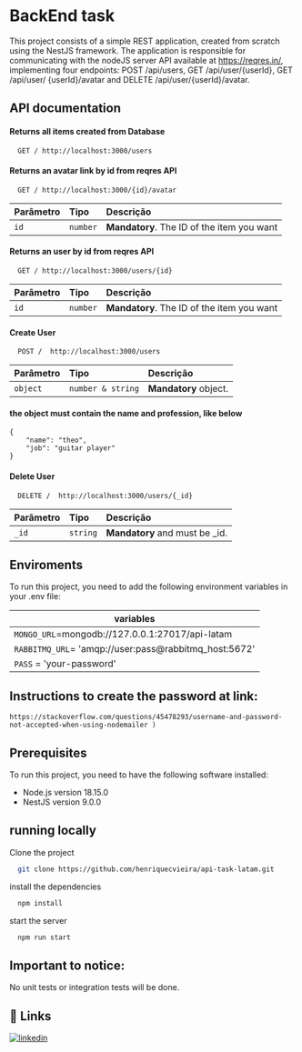 # BackEnd task

This project consists of a simple REST application, created from scratch using the NestJS framework. The application is responsible for communicating with the nodeJS server API available at https://reqres.in/, implementing four endpoints: POST /api/users, GET /api/user/{userId}, GET /api/user/ {userId}/avatar and DELETE /api/user/{userId}/avatar.

## API documentation

#### Returns all items created from Database

```http
  GET / http://localhost:3000/users
```

#### Returns an avatar link by id from reqres API

```http
  GET / http://localhost:3000/{id}/avatar
```

| Parâmetro | Tipo     | Descrição                                  |
| :-------- | :------- | :----------------------------------------- |
| `id`      | `number` | **Mandatory**. The ID of the item you want |

#### Returns an user by id from reqres API

```http
  GET / http://localhost:3000/users/{id}
```

| Parâmetro | Tipo     | Descrição                                  |
| :-------- | :------- | :----------------------------------------- |
| `id`      | `number` | **Mandatory**. The ID of the item you want |

#### Create User

```http
  POST /  http://localhost:3000/users
```

| Parâmetro | Tipo              | Descrição             |
| :-------- | :---------------- | :-------------------- |
| `object`  | `number & string` | **Mandatory** object. |

#### the object must contain the name and profession, like below

```
{
    "name": "theo",
    "job": "guitar player"
}

```

#### Delete User

```http
  DELETE /  http://localhost:3000/users/{_id}
```

| Parâmetro | Tipo     | Descrição                       |
| :-------- | :------- | :------------------------------ |
| `_id`     | `string` | **Mandatory** and must be \_id. |

## Enviroments

To run this project, you need to add the following environment variables in your .env file:

| variables                                             |
| ----------------------------------------------------- |
| `MONGO_URL`=mongodb://127.0.0.1:27017/api-latam       |
| `RABBITMQ_URL`= 'amqp://user:pass@rabbitmq_host:5672' |
| `PASS` = 'your-password'                              |

## Instructions to create the password at link:

```
https://stackoverflow.com/questions/45478293/username-and-password-not-accepted-when-using-nodemailer )
```

## Prerequisites

To run this project, you need to have the following software installed:

- Node.js version 18.15.0
- NestJS version 9.0.0

## running locally

Clone the project

```bash
  git clone https://github.com/henriquecvieira/api-task-latam.git
```

install the dependencies

```bash
  npm install
```

start the server

```bash
  npm run start
```

## Important to notice:

No unit tests or integration tests will be done.

## 🔗 Links

[![linkedin](https://img.shields.io/badge/linkedin-0A66C2?style=for-the-badge&logo=linkedin&logoColor=white)](https://www.linkedin.com/in/henriquecarvalhovieira/)
